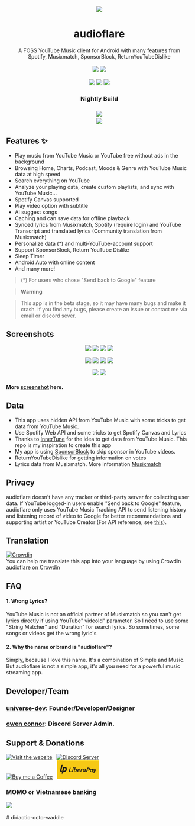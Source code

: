 
<div align="center">
	<img src="https://raw.githubusercontent.com/universe-dev/audioflare/dev/fastlane/metadata/android/en-US/images/featureGraphic.png">
<h1>audioflare</h1>A FOSS YouTube Music client for Android with many features from<br>Spotify, Musixmatch, SponsorBlock, ReturnYouTubeDislike<br>
<br>
<a href="https://github.com/universe-dev/audioflare/releases"><img src="https://img.shields.io/github/v/release/universe-dev/audioflare"></a>
<a href="https://github.com/universe-dev/audioflare/releases"><img src="https://img.shields.io/github/downloads/universe-dev/audioflare/total"></a>
<br>
<br>
<a href="https://apt.izzysoft.de/packages/com.universe.audioflare/"><img src="https://gitlab.com/IzzyOnDroid/repo/-/raw/master/assets/IzzyOnDroid.png" height="80"></a>
<a href="https://f-droid.org/en/packages/com.universe.audioflare/"><img src="https://fdroid.gitlab.io/artwork/badge/get-it-on.png" height="80"></a>
<a href="https://github.com/universe-dev/audioflare/releases"><img src="https://raw.githubusercontent.com/NeoApplications/Neo-Backup/034b226cea5c1b30eb4f6a6f313e4dadcbb0ece4/badge_github.png" height="80"></a>
<h3>Nightly Build<h3>
<a href="https://nightly.link/universe-dev/audioflare/workflows/android/dev/app.zip"><img src="https://github.com/universe-dev/audioflare/actions/workflows/android.yml/badge.svg"></a><br/>
<a href="https://nightly.link/universe-dev/audioflare/workflows/android/dev/app.zip"><img src="https://raw.githubusercontent.com/NeoApplications/Neo-Backup/034b226cea5c1b30eb4f6a6f313e4dadcbb0ece4/badge_github.png" height="80"></a>
</div>
	
## Features ✨️

- Play music from YouTube Music or YouTube free without ads in the background
- Browsing Home, Charts, Podcast, Moods & Genre with YouTube Music data at high speed
- Search everything on YouTube
- Analyze your playing data, create custom playlists, and sync with YouTube Music...
- Spotify Canvas supported
- Play video option with subtitle
- AI suggest songs
- Caching and can save data for offline playback
- Synced lyrics from Musixmatch, Spotify (require login) and YouTube Transcript and translated lyrics (Community translation from Musixmatch)
- Personalize data (*) and multi-YouTube-account support
- Support SponsorBlock, Return YouTube Dislike
- Sleep Timer
- Android Auto with online content
- And many more!

> (*) For users who chose "Send back to Google" feature

> **Warning**

>This app is in the beta stage, so it may have many bugs and make it crash. If you find any bugs,
> please create an issue or contact me via email or discord sever.

## Screenshots

<p align="center">  
  <img src="https://github.com/skylinemusiccds/audioflare/blob/dev/fastlane/metadata/android/en-US/images/phoneScreenshots/2.jpg?raw=true" width="200" />  
  <img src="https://github.com/skylinemusiccds/audioflare/blob/dev/fastlane/metadata/android/en-US/images/phoneScreenshots/3.jpg?raw=true" width="200" />  
   <img src="https://github.com/skylinemusiccds/audioflare/blob/dev/fastlane/metadata/android/en-US/images/phoneScreenshots/4.jpg?raw=true" width="200" />  
   <img src="https://github.com/skylinemusiccds/audioflare/blob/dev/fastlane/metadata/android/en-US/images/phoneScreenshots/5.jpg?raw=true" width="200" />  
</p>  
<p align="center">  
  <img src="https://github.com/skylinemusiccds/audioflare/blob/dev/fastlane/metadata/android/en-US/images/phoneScreenshots/6.jpg?raw=true" width="200" />  
  <img src="https://github.com/skylinemusiccds/audioflare/blob/dev/fastlane/metadata/android/en-US/images/phoneScreenshots/7.jpg?raw=true" width="200" />  
   <img src="https://github.com/skylinemusiccds/audioflare/blob/dev/fastlane/metadata/android/en-US/images/phoneScreenshots/8.jpg?raw=true" width="200" />  
   <img src="https://github.com/skylinemusiccds/audioflare/blob/dev/fastlane/metadata/android/en-US/images/phoneScreenshots/9.jpg?raw=true" width="200" />  
</p>  
</p>  
<p align="center">  
  <img src="https://github.com/skylinemusiccds/audioflare/blob/dev/fastlane/metadata/android/en-US/images/phoneScreenshots/10.jpg?raw=true" width="200" />  
  <img src="https://github.com/skylinemusiccds/audioflare/blob/dev/fastlane/metadata/android/en-US/images/phoneScreenshots/11.jpg?raw=true" width="200" /> 
</p>  

#### More [screenshot](https://photos.app.goo.gl/AbieoXG5ctDrpwzp7) here.

## Data

- This app uses hidden API from YouTube Music with some tricks to get data from YouTube Music.
- Use Spotify Web API and some tricks to get Spotify Canvas and Lyrics 
- Thanks to [InnerTune](https://github.com/z-huang/InnerTune/) for the idea to get data from YouTube Music. This repo is my inspiration to create this app
- My app is using [SponsorBlock](https://sponsor.ajay.app/) to skip sponsor in YouTube videos.
- ReturnYouTubeDislike for getting information on votes
- Lyrics data from Musixmatch. More information [Musixmatch](https://developer.musixmatch.com/)

## Privacy

audioflare doesn't have any tracker or third-party server for collecting user data. If YouTube
logged-in users enable "Send back to Google" feature, audioflare only uses YouTube Music Tracking API
to send listening history and listening record of video to Google for better recommendations and
supporting artist or YouTube Creator (For API reference,
see [this](https://github.com/skylinemusiccds/audioflare/blob/13f7ab6e5fa521b62a9fd31a1cefdc2787a1a8af/kotlinYtmusicScraper/src/main/java/com/universe/kotlinytmusicscraper/Ytmusic.kt#L639C4-L666C1)).

## Translation

[![Crowdin](https://badges.crowdin.net/audioflare/localized.svg)](https://crowdin.com/project/audioflare)  
You can help me translate this app into your language by using Crowdin [audioflare on Crowdin](https://crowdin.com/project/audioflare)

## FAQ

#### 1. Wrong Lyrics?

YouTube Music is not an official partner of Musixmatch so you can't get lyrics directly if using YouTube"
videoId" parameter. So I need to use some "String Matcher" and "Duration" for search lyrics. So
sometimes, some songs or videos get the wrong lyric's

#### 2. Why the name or brand is "audioflare"?

Simply, because I love this name. It's a combination of Simple and Music. But audioflare is not a simple app, it's all you need for a powerful music streaming app.

## Developer/Team

### [universe-dev](https://github.com/universe-dev/audioflare): Founder/Developer/Designer 

### [owen connor](https://github.com/owencz1998): Discord Server Admin. 

## Support & Donations
<div align="left">
<a href="https://audioflare.tech/"><img alt="Visit the website" height="50" src="https://cdn.jsdelivr.net/npm/@intergrav/devins-badges@3/assets/cozy/documentation/website_vector.svg"></a>
&nbsp;
<a href="https://discord.gg/Rq5tWVM9Hg"><img alt="Discord Server" height="50" src="https://cdn.jsdelivr.net/npm/@intergrav/devins-badges@3/assets/cozy/social/discord-plural_vector.svg"></a>
&nbsp;
<br>
<a href="https://www.buymeacoffee.com/universe"><img alt="Buy me a Coffee" height="50" src="https://cdn.jsdelivr.net/npm/@intergrav/devins-badges@3/assets/cozy/donate/buymeacoffee-singular_vector.svg"></a>
&nbsp;
<a href="https://liberapay.com/universe/"><img alt="liberapay" height="50"
src="https://raw.githubusercontent.com/liberapay/liberapay.com/master/www/assets/liberapay/logo-v2_black-on-yellow.svg"></a>
<div/>

### MOMO or Vietnamese banking
<p float="left">
	<img src="https://github.com/universe-dev/audioflare/blob/dev/asset/52770992.jpg?raw=true" width="300">
</p>
# didactic-octo-waddle
